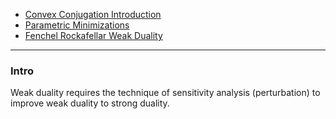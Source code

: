 - [Convex Conjugation Introduction](Convex%20Conjugation%20Introduction.md)
- [Parametric Minimizations](../Background/Parametric%20Minimizations.md)
- [Fenchel Rockafellar Weak Duality](Fenchel%20Rockafellar%20Weak%20Duality.md)

---
### **Intro**

Weak duality requires the technique of sensitivity analysis (perturbation) to improve weak duality to strong duality. 
